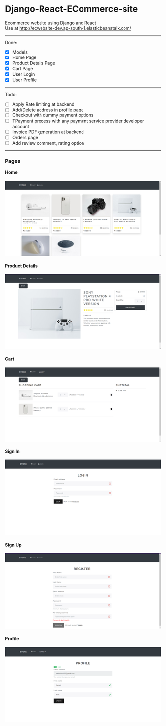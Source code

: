 # Django-React-ECommerce-site

Ecommerce website using Django and React
<br/>
Use at http://ecwebsite-dev.ap-south-1.elasticbeanstalk.com/

<hr/>

Done:
- [x] Models
- [x] Home Page
- [x] Product Details Page
- [x] Cart Page
- [x] User Login
- [x] User Profile

<hr/>

Todo:
- [ ] Apply Rate limiting at backend
- [ ] Add/Delete address in profile page
- [ ] Checkout with dummy payment options
- [ ] TPayment process with any payment service provider developer account
- [ ] Invoice PDF generation at backend
- [ ] Orders page
- [ ] Add review comment, rating option

<hr/>

### Pages
#### Home
<img src="https://github.com/sanketitnal/Django-React-ECommerce-site/blob/master/pictures/HomePage.png" name="image-name">

#### Product Details
<img src="https://github.com/sanketitnal/Django-React-ECommerce-site/blob/master/pictures/ProductDetails.png" name="image-name">

#### Cart
<img src="https://github.com/sanketitnal/Django-React-ECommerce-site/blob/master/pictures/Cart.png" name="image-name">

#### Sign In
<img src="https://github.com/sanketitnal/Django-React-ECommerce-site/blob/master/pictures/SignIn.png" name="image-name">

#### Sign Up
<img src="https://github.com/sanketitnal/Django-React-ECommerce-site/blob/master/pictures/SignUp.png" name="image-name">

#### Profile
<img src="https://github.com/sanketitnal/Django-React-ECommerce-site/blob/master/pictures/Profile.png" name="image-name">
